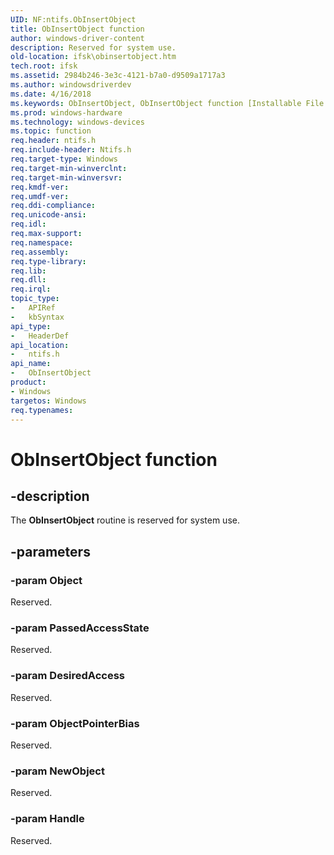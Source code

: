 ```yaml
---
UID: NF:ntifs.ObInsertObject
title: ObInsertObject function
author: windows-driver-content
description: Reserved for system use.
old-location: ifsk\obinsertobject.htm
tech.root: ifsk
ms.assetid: 2984b246-3e3c-4121-b7a0-d9509a1717a3
ms.author: windowsdriverdev
ms.date: 4/16/2018
ms.keywords: ObInsertObject, ObInsertObject function [Installable File System Drivers], ifsk.obinsertobject, ntifs/ObInsertObject, obref_9ecb8aa6-496e-4daf-96cf-d68ec5863e94.xml
ms.prod: windows-hardware
ms.technology: windows-devices
ms.topic: function
req.header: ntifs.h
req.include-header: Ntifs.h
req.target-type: Windows
req.target-min-winverclnt: 
req.target-min-winversvr: 
req.kmdf-ver: 
req.umdf-ver: 
req.ddi-compliance: 
req.unicode-ansi: 
req.idl: 
req.max-support: 
req.namespace: 
req.assembly: 
req.type-library: 
req.lib: 
req.dll: 
req.irql: 
topic_type:
-	APIRef
-	kbSyntax
api_type:
-	HeaderDef
api_location:
-	ntifs.h
api_name:
-	ObInsertObject
product:
- Windows
targetos: Windows
req.typenames: 
---
```


# ObInsertObject function


## -description


The <b>ObInsertObject</b> routine is reserved for system use. 


## -parameters




### -param Object

<p>Reserved.</p>


### -param PassedAccessState

Reserved.


### -param DesiredAccess

Reserved.


### -param ObjectPointerBias

Reserved.


### -param NewObject

Reserved.


### -param Handle

Reserved.





